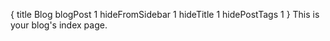 {
    title Blog
    blogPost 1
    hideFromSidebar 1
    hideTitle 1
    hidePostTags 1
}
This is your blog's index page.

